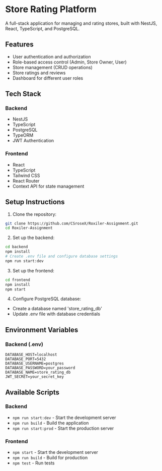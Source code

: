 # Store Rating Platform

A full-stack application for managing and rating stores, built with NestJS, React, TypeScript, and PostgreSQL.

## Features

- User authentication and authorization
- Role-based access control (Admin, Store Owner, User)
- Store management (CRUD operations)
- Store ratings and reviews
- Dashboard for different user roles

## Tech Stack

### Backend
- NestJS
- TypeScript
- PostgreSQL
- TypeORM
- JWT Authentication

### Frontend
- React
- TypeScript
- Tailwind CSS
- React Router
- Context API for state management

## Setup Instructions

1. Clone the repository:
```bash
git clone https://github.com/CSroseX/Roxiler-Assignment.git
cd Roxiler-Assignment
```

2. Set up the backend:
```bash
cd backend
npm install
# Create .env file and configure database settings
npm run start:dev
```

3. Set up the frontend:
```bash
cd frontend
npm install
npm start
```

4. Configure PostgreSQL database:
- Create a database named 'store_rating_db'
- Update .env file with database credentials

## Environment Variables

### Backend (.env)
```
DATABASE_HOST=localhost
DATABASE_PORT=5432
DATABASE_USERNAME=postgres
DATABASE_PASSWORD=your_password
DATABASE_NAME=store_rating_db
JWT_SECRET=your_secret_key
```

## Available Scripts

### Backend
- `npm run start:dev` - Start the development server
- `npm run build` - Build the application
- `npm run start:prod` - Start the production server

### Frontend
- `npm start` - Start the development server
- `npm run build` - Build for production
- `npm test` - Run tests